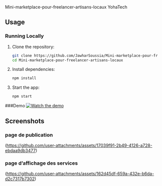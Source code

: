 Mini-marketplace-pour-freelancer-artisans-locaux   YohaTech
## Usage

### Running Locally

1. Clone the repository:
   ```bash
   git clone https://github.com/JawharSoussia/Mini-marketplace-pour-freelancer-artisans-locaux.git
   cd Mini-marketplace-pour-freelancer-artisans-locaux
2. Install dependencies:   
   ```bash
   npm install

3. Start the app:
   ```bash
   npm start

###Demo
[![Watch the demo](https://github.com/user-attachments/assets/17039f91-2b49-4126-a728-ebdaa9db3477)](https://github.com/user-attachments/assets/3ac71d45-7c5f-4747-84c5-c5cc31feb32e)

## Screenshots

### page de publication
(https://github.com/user-attachments/assets/17039f91-2b49-4126-a728-ebdaa9db3477)

### page d’affichage des services
(https://github.com/user-attachments/assets/162d45df-659a-432e-b6da-d2c7317b7302)







